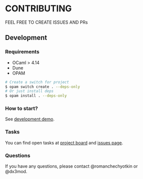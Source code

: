 # CONTRIBUTING

FEEL FREE TO CREATE ISSUES AND PRs

## Development

### Requirements

- OCaml > 4.14
- Dune
- OPAM

```sh
# Create a switch for project
$ opam switch create . --deps-only
# Or just install deps
$ opam install . --deps-only
```

### How to start?

See [development demo](./tests/demo/).

### Tasks 

You can find open tasks at [project board](https://github.com/users/romanchechyotkin/projects/1) 
and [issues page](https://github.com/romanchechyotkin/nats.ocaml/issues).

### Questions

If you have any questions, please contact @romanchechyotkin or @dx3mod. 
